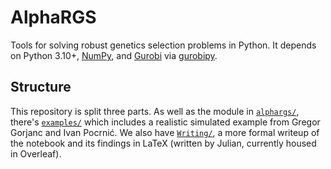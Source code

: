 # AlphaRGS

Tools for solving robust genetics selection problems in Python. It depends on Python 3.10+, [NumPy](https://pypi.org/project/numpy/), and [Gurobi](https://www.gurobi.com/) via [gurobipy](https://pypi.org/project/gurobipy/).  

## Structure

This repository is split three parts. As well as the module in [`alphargs/`](alphargs/), there's [`examples/`](examples/) which includes a realistic simulated example from Gregor Gorjanc and Ivan Pocrnić. We also have [`Writing/`](Writing/), a more formal writeup of the notebook and its findings in LaTeX (written by Julian, currently housed in Overleaf).
